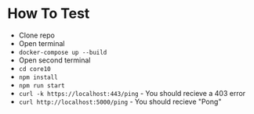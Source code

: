# How To Test
* Clone repo
* Open terminal
* `docker-compose up --build`
* Open second terminal
* `cd core10`
* `npm install`
* `npm run start`
* `curl -k https://localhost:443/ping` - You should recieve a 403 error
* `curl http://localhost:5000/ping` - You should recieve "Pong"